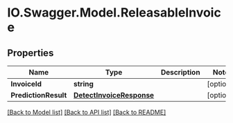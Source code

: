 # IO.Swagger.Model.ReleasableInvoice
## Properties

Name | Type | Description | Notes
------------ | ------------- | ------------- | -------------
**InvoiceId** | **string** |  | [optional] 
**PredictionResult** | [**DetectInvoiceResponse**](DetectInvoiceResponse.md) |  | [optional] 

[[Back to Model list]](../README.md#documentation-for-models) [[Back to API list]](../README.md#documentation-for-api-endpoints) [[Back to README]](../README.md)

